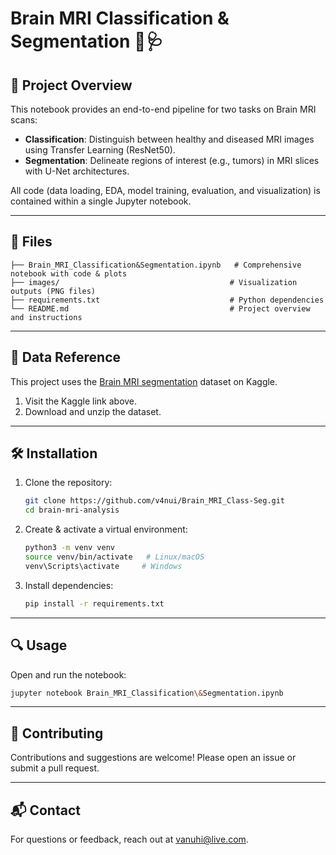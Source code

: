 # Brain MRI Classification & Segmentation 🧠🩺

## 🚀 Project Overview

This notebook provides an end-to-end pipeline for two tasks on Brain MRI scans:

- **Classification**: Distinguish between healthy and diseased MRI images using Transfer Learning (ResNet50).
- **Segmentation**: Delineate regions of interest (e.g., tumors) in MRI slices with U-Net architectures.

All code (data loading, EDA, model training, evaluation, and visualization) is contained within a single Jupyter notebook.

---

## 📂 Files

```
├── Brain_MRI_Classification&Segmentation.ipynb   # Comprehensive notebook with code & plots
├── images/                                      # Visualization outputs (PNG files)
├── requirements.txt                             # Python dependencies
└── README.md                                    # Project overview and instructions
```

---

## 🔗 Data Reference

This project uses the [Brain MRI segmentation](https://www.kaggle.com/datasets/mateuszbuda/lgg-mri-segmentation) dataset on Kaggle.

1. Visit the Kaggle link above.
2. Download and unzip the dataset.

---

## 🛠️ Installation

1. Clone the repository:
   ```bash
   git clone https://github.com/v4nui/Brain_MRI_Class-Seg.git
   cd brain-mri-analysis
   ```
2. Create & activate a virtual environment:
   ```bash
   python3 -m venv venv
   source venv/bin/activate   # Linux/macOS
   venv\Scripts\activate     # Windows
   ```
3. Install dependencies:
   ```bash
   pip install -r requirements.txt
   ```

---

## 🔍 Usage

Open and run the notebook:

```bash
jupyter notebook Brain_MRI_Classification\&Segmentation.ipynb
```

---

## 🤝 Contributing

Contributions and suggestions are welcome! Please open an issue or submit a pull request.

---

## 📬 Contact

For questions or feedback, reach out at [vanuhi@live.com](mailto:vanuhi@live.com).
